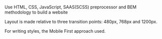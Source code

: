 Use HTML, CSS, JavaScript, SAAS(SCSS) preprocessor and BEM methodology to build a website

Layout is made relative to three transition points: 480px, 768px and 1200px.

For writing styles, the Mobile First approach used.
